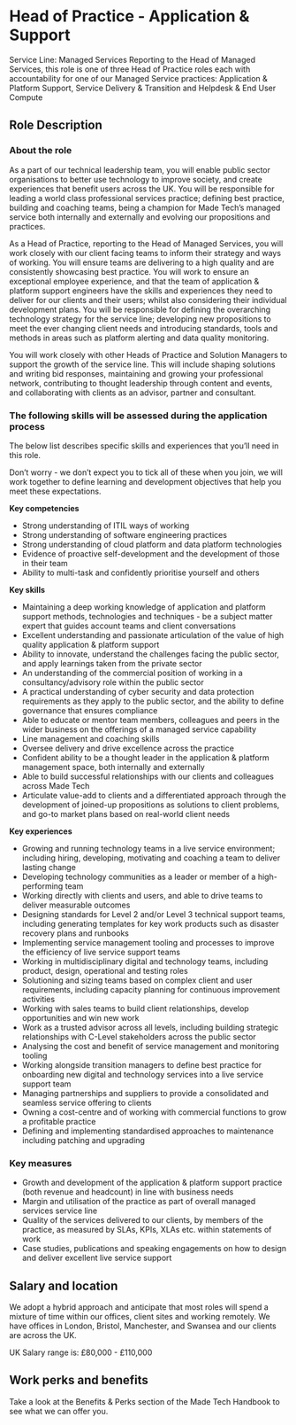 # Head of Practice - Application & Support

Service Line: Managed Services 
Reporting to the Head of Managed Services, this role is one of three Head of Practice roles each with accountability for one of our Managed Service practices: Application & Platform Support, Service Delivery & Transition and Helpdesk & End User Compute

## Role Description

### About the role

As a part of our technical leadership team, you will enable public sector organisations to better use technology to improve society, and create experiences that benefit users across the UK.  You will be responsible for leading a world class professional services practice; defining best practice, building and coaching teams, being a champion for Made Tech’s managed service both internally and externally and evolving our propositions and practices.

As a Head of Practice, reporting to the Head of Managed Services, you will work closely with our client facing teams to inform their strategy and ways of working. You will ensure teams are delivering to a high quality and are consistently showcasing best practice. You will work to ensure an exceptional employee experience, and that the team of application & platform support engineers have the skills and experiences they need to deliver for our clients and their users; whilst also considering their individual development plans. You will be responsible for defining the overarching technology strategy for the service line; developing new propositions to meet the ever changing client needs and introducing standards, tools and methods in areas such as platform alerting and data quality monitoring.

You will work closely with other Heads of Practice and Solution Managers to support the growth of the service line. This will include shaping solutions and writing bid responses, maintaining and growing your professional network, contributing to thought leadership through content and events, and collaborating with clients as an advisor, partner and consultant.

### The following skills will be assessed during the application process

The below list describes specific skills and experiences that you’ll need in this role.

Don’t worry - we don’t expect you to tick all of these when you join, we will work together to define learning and development objectives that help you meet these expectations.

**Key competencies**
* Strong understanding of ITIL ways of working
* Strong understanding of software engineering practices
* Strong understanding of cloud platform and data platform technologies
* Evidence of proactive self-development and the development of those in their team
* Ability to multi-task and confidently prioritise yourself and others

**Key skills**
* Maintaining a deep working knowledge of application and platform support methods, technologies and techniques - be a subject matter expert that guides account teams and client conversations
* Excellent understanding and passionate articulation of the value of high quality application & platform support
* Ability to innovate, understand the challenges facing the public sector, and apply learnings taken from the private sector
* An understanding of the commercial position of working in a consultancy/advisory role within the public sector
* A practical understanding of cyber security and data protection requirements as they apply to the public sector, and the ability to define governance that ensures compliance
* Able to educate or mentor team members, colleagues and peers in the wider business on the offerings of a managed service capability
* Line management and coaching skills
* Oversee delivery and drive excellence across the practice
* Confident ability to be a thought leader in the application & platform management space, both internally and externally
* Able to build successful relationships with our clients and colleagues across Made Tech
* Articulate value-add to clients and a differentiated approach through the development of joined-up propositions as solutions to client problems, and go-to market plans based on real-world client needs

**Key experiences**
* Growing and running technology teams in a live service environment; including hiring, developing, motivating and coaching a team to deliver lasting change
* Developing technology communities as a leader or member of a high-performing team
* Working directly with clients and users, and able to drive teams to deliver measurable outcomes
* Designing standards for Level 2 and/or Level 3 technical support teams, including generating templates for key work products such as disaster recovery plans and runbooks
* Implementing service management tooling and processes to improve the efficiency of live service support teams
* Working in multidisciplinary digital and technology teams, including product, design, operational and testing roles
* Solutioning and sizing teams based on complex client and user requirements, including capacity planning for continuous improvement activities
* Working with sales teams to build client relationships, develop opportunities and win new work
* Work as a trusted advisor across all levels, including building strategic relationships with C-Level stakeholders across the public sector
* Analysing the cost and benefit of service management and monitoring tooling
* Working alongside transition managers to define best practice for onboarding new digital and technology services into a live service support team
* Managing partnerships and suppliers to provide a consolidated and seamless service offering to clients
* Owning a cost-centre and of working with commercial functions to grow a profitable practice
* Defining and implementing standardised approaches to maintenance including patching and upgrading

### Key measures
* Growth and development of the application & platform support practice (both revenue and headcount) in line with business needs
* Margin and utilisation of the practice as part of overall managed services service line
* Quality of the services delivered to our clients, by members of the practice, as measured by SLAs, KPIs, XLAs etc. within statements of work
* Case studies, publications and speaking engagements on how to design and deliver excellent live service support

## Salary and location

We adopt a hybrid approach and anticipate that most roles will spend a mixture of time within our offices, client sites and working remotely. We have offices in London, Bristol, Manchester, and Swansea and our clients are across the UK.

UK Salary range is: £80,000 - £110,000

## Work perks and benefits
Take a look at the Benefits & Perks section of the Made Tech Handbook to see what we can offer you.
